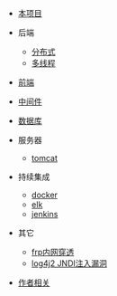 * [本项目](/docsify/ex)

* 后端
  * [分布式](/java/empty)
  * [多线程](/java/empty2)

* [前端](/javascript/empty)

* [中间件](/mw/empty)

* [数据库](/dbs/empty)

* 服务器
  * [tomcat](/servers/tomcat)

* 持续集成
  * [docker](/ci/docker)
  * [elk](/ci/elk)
  * [jenkins](/ci/jenkins)

* 其它
  * [frp内网穿透](/other/frp)
  * [log4j2 JNDI注入漏洞](/other/log4j2jndi)

* [作者相关](/README)
  

